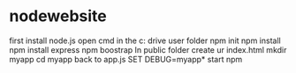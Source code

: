 # nodewebsite
first install node.js
open cmd in the c: drive user folder
npm init
npm install
npm install express
npm boostrap
In public folder create ur index.html
mkdir myapp
cd myapp
back to app.js
SET DEBUG=myapp*
start npm
